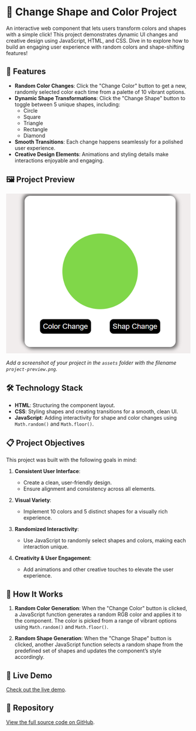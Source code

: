 # 🎨 Change Shape and Color Project

An interactive web component that lets users transform colors and shapes with a simple click! This project demonstrates dynamic UI changes and creative design using JavaScript, HTML, and CSS. Dive in to explore how to build an engaging user experience with random colors and shape-shifting features!

## 🌟 Features

- **Random Color Changes**: Click the "Change Color" button to get a new, randomly selected color each time from a palette of 10 vibrant options.
- **Dynamic Shape Transformations**: Click the "Change Shape" button to toggle between 5 unique shapes, including:
  - Circle
  - Square
  - Triangle
  - Rectangle
  - Diamond
- **Smooth Transitions**: Each change happens seamlessly for a polished user experience.
- **Creative Design Elements**: Animations and styling details make interactions enjoyable and engaging.

## 🖼️ Project Preview

![Project Preview](Screenshot%202024-10-28%20124902.png "A preview of the Change Shape and Color Project")

*Add a screenshot of your project in the `assets` folder with the filename `project-preview.png`.*

## 🛠️ Technology Stack

- **HTML**: Structuring the component layout.
- **CSS**: Styling shapes and creating transitions for a smooth, clean UI.
- **JavaScript**: Adding interactivity for shape and color changes using `Math.random()` and `Math.floor()`.

## 📋 Project Objectives

This project was built with the following goals in mind:

1. **Consistent User Interface**:
   - Create a clean, user-friendly design.
   - Ensure alignment and consistency across all elements.

2. **Visual Variety**:
   - Implement 10 colors and 5 distinct shapes for a visually rich experience.

3. **Randomized Interactivity**:
   - Use JavaScript to randomly select shapes and colors, making each interaction unique.

4. **Creativity & User Engagement**:
   - Add animations and other creative touches to elevate the user experience.

## 🚀 How It Works

1. **Random Color Generation**: When the "Change Color" button is clicked, a JavaScript function generates a random RGB color and applies it to the component. The color is picked from a range of vibrant options using `Math.random()` and `Math.floor()`.

2. **Random Shape Generation**: When the "Change Shape" button is clicked, another JavaScript function selects a random shape from the predefined set of shapes and updates the component’s style accordingly.

## 🔗 Live Demo

[Check out the live demo](https://viveksoni-10.github.io/javascript-code/shap_&_color_change/).

## 📁 Repository

[View the full source code on GitHub](https://github.com/viveksoni-10/javascript-code/tree/main/shap_%26_color_change).